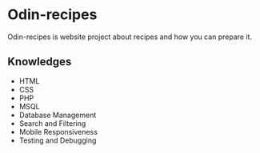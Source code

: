 # Odin-recipes
 Odin-recipes is website project about recipes and how you can prepare it.
## Knowledges

* HTML
* CSS
* PHP
* MSQL
* Database Management
* Search and Filtering
* Mobile Responsiveness
* Testing and Debugging